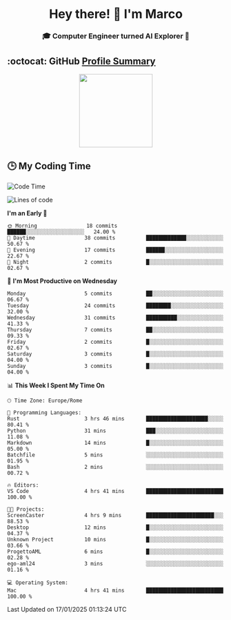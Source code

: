 <h1 align="center">Hey there! 👋 I'm Marco</h1> <h3 align="center">🎓 Computer Engineer turned AI Explorer 🌌</h3>

## :octocat: GitHub <a href="https://github.com/vn7n24fzkq/github-profile-summary-cards">Profile Summary</a>

<p align="center">
   <img style="height:170px;display:inline-block" src="http://github-profile-summary-cards.vercel.app/api/cards/profile-details?username=MarcoDelCore&theme=github_dark" />
</p>

## :clock3: My Coding Time 

<!--START_SECTION:waka-->
![Code Time](http://img.shields.io/badge/Code%20Time-47%20hrs%2011%20mins-blue)

![Lines of code](https://img.shields.io/badge/From%20Hello%20World%20I%27ve%20Written-108.6%20thousand%20lines%20of%20code-blue)

**I'm an Early 🐤** 

```text
🌞 Morning                18 commits          ██████░░░░░░░░░░░░░░░░░░░   24.00 % 
🌆 Daytime                38 commits          █████████████░░░░░░░░░░░░   50.67 % 
🌃 Evening                17 commits          ██████░░░░░░░░░░░░░░░░░░░   22.67 % 
🌙 Night                  2 commits           █░░░░░░░░░░░░░░░░░░░░░░░░   02.67 % 
```
📅 **I'm Most Productive on Wednesday** 

```text
Monday                   5 commits           ██░░░░░░░░░░░░░░░░░░░░░░░   06.67 % 
Tuesday                  24 commits          ████████░░░░░░░░░░░░░░░░░   32.00 % 
Wednesday                31 commits          ██████████░░░░░░░░░░░░░░░   41.33 % 
Thursday                 7 commits           ██░░░░░░░░░░░░░░░░░░░░░░░   09.33 % 
Friday                   2 commits           █░░░░░░░░░░░░░░░░░░░░░░░░   02.67 % 
Saturday                 3 commits           █░░░░░░░░░░░░░░░░░░░░░░░░   04.00 % 
Sunday                   3 commits           █░░░░░░░░░░░░░░░░░░░░░░░░   04.00 % 
```


📊 **This Week I Spent My Time On** 

```text
🕑︎ Time Zone: Europe/Rome

💬 Programming Languages: 
Rust                     3 hrs 46 mins       ████████████████████░░░░░   80.41 % 
Python                   31 mins             ███░░░░░░░░░░░░░░░░░░░░░░   11.08 % 
Markdown                 14 mins             █░░░░░░░░░░░░░░░░░░░░░░░░   05.00 % 
Batchfile                5 mins              ░░░░░░░░░░░░░░░░░░░░░░░░░   01.95 % 
Bash                     2 mins              ░░░░░░░░░░░░░░░░░░░░░░░░░   00.72 % 

🔥 Editors: 
VS Code                  4 hrs 41 mins       █████████████████████████   100.00 % 

🐱‍💻 Projects: 
ScreenCaster             4 hrs 9 mins        ██████████████████████░░░   88.53 % 
Desktop                  12 mins             █░░░░░░░░░░░░░░░░░░░░░░░░   04.37 % 
Unknown Project          10 mins             █░░░░░░░░░░░░░░░░░░░░░░░░   03.66 % 
ProgettoAML              6 mins              █░░░░░░░░░░░░░░░░░░░░░░░░   02.28 % 
ego-aml24                3 mins              ░░░░░░░░░░░░░░░░░░░░░░░░░   01.16 % 

💻 Operating System: 
Mac                      4 hrs 41 mins       █████████████████████████   100.00 % 
```


 Last Updated on 17/01/2025 01:13:24 UTC
<!--END_SECTION:waka-->
